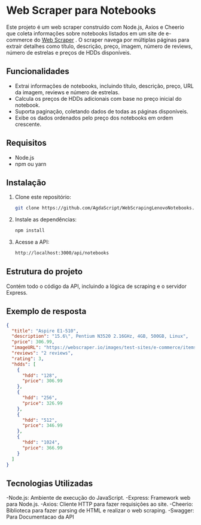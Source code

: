 # Web Scraper para Notebooks 

Este projeto é um web scraper construído com Node.js, Axios e Cheerio que coleta informações sobre notebooks listados em um site de e-commerce do [Web Scraper](https://webscraper.io/test-sites/e-commerce/static/computers/laptops)
. O scraper navega por múltiplas páginas para extrair detalhes como título, descrição, preço, imagem, número de reviews, número de estrelas e preços de HDDs disponíveis.

## Funcionalidades

- Extrai informações de notebooks, incluindo título, descrição, preço, URL da imagem, reviews e número de estrelas.
- Calcula os preços de HDDs adicionais com base no preço inicial do notebook.
- Suporta paginação, coletando dados de todas as páginas disponíveis.
- Exibe os dados ordenados pelo preço dos notebooks em ordem crescente.

## Requisitos

- Node.js
- npm ou yarn

## Instalação

1. Clone este repositório:

   ```bash
   git clone https://github.com/AgdaScript/WebScrapingLenovoNotebooks.git
   
2. Instale as dependências:
   
    ```bash
    npm install

3. Acesse a API:
   ```bash
   http://localhost:3000/api/notebooks

## Estrutura do projeto
Contém todo o código da API, incluindo a lógica de scraping e o servidor Express.

## Exemplo de resposta
```json
{
  "title": "Aspire E1-510",
  "description": "15.6\", Pentium N3520 2.16GHz, 4GB, 500GB, Linux",
  "price": 306.99,
  "imageURL": "https://webscraper.io/images/test-sites/e-commerce/items/cart2.png",
  "reviews": "2 reviews",
  "rating": 3,
  "hdds": [
    {
      "hdd": "128",
      "price": 306.99
    },
    {
      "hdd": "256",
      "price": 326.99
    },
    {
      "hdd": "512",
      "price": 346.99
    },
    {
      "hdd": "1024",
      "price": 366.99
    }
  ]
}
```

## Tecnologias Utilizadas
-Node.js: Ambiente de execução do JavaScript.
-Express: Framework web para Node.js.
-Axios: Cliente HTTP para fazer requisições ao site.
-Cheerio: Biblioteca para fazer parsing de HTML e realizar o web scraping.
-Swagger: Para Documentacao da API
